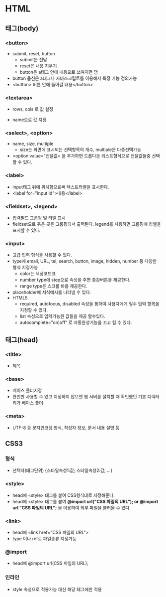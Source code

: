 # HTML

## 태그(body)

### \<button\>

- submit, reset, button
  - submit은 전달
  - reset은 내용 지우기
  - button은 a태그 안에 내용으로 쓰여지면 댐
- button 옵션은 a태그나 자바스크립트를 이용해서 특정 기능 정의가능
- \<button> 버튼 안에 들어갈 내용\</button>

### \<textarea>

- rows, cols 로 값 설정

- name으로 값 지정

### \<select\>, \<option\>

- name, size, multiple
  - size는 화면에 표시되는 선택항목의 개수, multiple은 다중선택가능
- \<option value="전달값\> 을 추가하면 드롭다운 리스트형식으로 전달값들중 선택할 수 있다.

### \<label\>

- input태그 뒤에 위치함으로써 텍스트라벨을 표시한다.
- \<label for="input id"\>내용</label\>

### \<fieldset>, \<legend\>

- 입력필드 그룹핑 및 라벨 표시
- fieldset으로 묶은 곳은 그룹핑되서 출력된다. legend를 사용하면 그룹핑에 라벨을 표시할 수 있다.

### \<input\>

- 고급 입력 형식을 사용할 수 있다.
- type에 email, URL, tel, search, button, image, hidden, number 등 다양한 형식 지정가능
  - color는 색상코드표
  - number type에 step으로 속성을 주면 증감버튼을 제공한다.
  - range type은 스크롤 바를 제공한다.
- placeholder에 서식예시를 나타낼 수 있다.
- HTML5
  - required, autofocus, disabled 속성을 통하여 사용자에게 필수 입력 항목을 지정할 수 있다.
  - list 속성으로 입력가능한 값들을 제공 할수있다.
  - autocomplete="on|off" 로 자동완성기능을 끄고 킬 수 있다.




## 태그(head)

### \<title\>

- 제목

### \<base\>

- 베이스 폴더지정
- 한번만 사용할 수 있고 지정하지 않으면 웹 서버를 설치할 때 확인했던 기본 디렉터리가 베이스 폴더

### \<meta\>

- UTF-8 등 문자인코딩 방식, 작성자 정보, 문서 내용 설명 등



## CSS3

### 형식

- 선택자(태그단위) {스타일속성1:값; 스타일속성2:값; ...}

### \<style\>

- head에 \<style\> 태그를 붙여 CSS형식대로 지정해준다.
- head에 \<style\> 태그를 붙여 **@import url("CSS 파일의 URL"); or @import url "CSS 파일의 URL";** 을 이용하여 외부 파일을 불러올 수 있다.

### \<link\>

- head에 \<link href="CSS 파일의 URL"\>
- type 이나 ref로 파일종류 지정가능

### @import

- head에 @import url(CSS 파일의 URL);

### 인라인

- style 속성으로 적용가능 대신 해당 태그에만 적용

